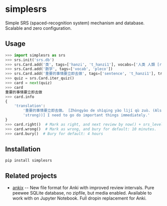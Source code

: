 # simplesrs

Simple SRS (spaced-recognition system) mechanism and database. Scalable and zero configuration.

## Usage

```python
>>> import simplesrs as srs
>>> srs.init('srs.db')
>>> srs.Card.add('类', tags=['hanzi', 't_hanzi1'], vocabs=['人类 人類 [ren2 lei4] humanity/human race/mankind'])
>>> srs.Card.add('数学', tags=['vocab', 'pleco'])
>>> srs.Card.add('重要的事情要立即去做', tags=['sentence', 't_hanzi1'], translation='重要的事情要立即去做。 [Zhòngyào de shìqing yào lìjí qù zuò. (Also no qu (less strong))] I need to go do important things immediately.')
>>> quiz = srs.Card.iter_quiz()
>>> card = next(quiz)
>>> card
重要的事情要立即去做
>>> card.info
{
    'translation':
        '重要的事情要立即去做。 [Zhòngyào de shìqing yào lìjí qù zuò. (Also no qu (less '
        'strong))] I need to go do important things immediately.'
}
>>> card.right()  # Mark as right, and next review by now() + srs_level's timedelta()
>>> card.wrong()  # Mark as wrong, and bury for default: 10 minutes.
>>> card.bury()  # Bury for default: 4 hours
```

## Installation

```
pip install simplesrs
```

## Related projects

- [ankix](https://github.com/patarapolw/ankix) -- New file format for Anki with improved review intervals. Pure peewee SQLite database, no zipfile, but media enabled. Available to work with on Jupyter Notebook. Full dropin replacement for Anki. 
